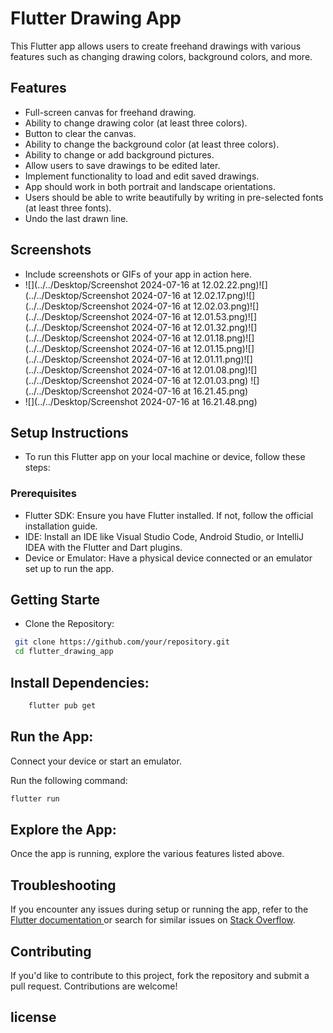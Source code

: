 # Flutter Drawing App
This Flutter app allows users to create freehand drawings with various features such as changing drawing colors, background colors, and more.

## Features
- Full-screen canvas for freehand drawing.
- Ability to change drawing color (at least three colors).
- Button to clear the canvas.
- Ability to change the background color (at least three colors).
- Ability to change or add background pictures.
- Allow users to save drawings to be edited later.
- Implement functionality to load and edit saved drawings.
- App should work in both portrait and landscape orientations.
- Users should be able to write beautifully by writing in pre-selected fonts (at least three fonts).
- Undo the last drawn line.

## Screenshots
  - Include screenshots or GIFs of your app in action here.
  - ![](../../Desktop/Screenshot 2024-07-16 at 12.02.22.png)![](../../Desktop/Screenshot 2024-07-16 at 12.02.17.png)![](../../Desktop/Screenshot 2024-07-16 at 12.02.03.png)![](../../Desktop/Screenshot 2024-07-16 at 12.01.53.png)![](../../Desktop/Screenshot 2024-07-16 at 12.01.32.png)![](../../Desktop/Screenshot 2024-07-16 at 12.01.18.png)![](../../Desktop/Screenshot 2024-07-16 at 12.01.15.png)![](../../Desktop/Screenshot 2024-07-16 at 12.01.11.png)![](../../Desktop/Screenshot 2024-07-16 at 12.01.08.png)![](../../Desktop/Screenshot 2024-07-16 at 12.01.03.png)
![](../../Desktop/Screenshot 2024-07-16 at 16.21.45.png)
  - ![](../../Desktop/Screenshot 2024-07-16 at 16.21.48.png)
## Setup Instructions
- To run this Flutter app on your local machine or device, follow these steps:

### Prerequisites
- Flutter SDK: Ensure you have Flutter installed. If not, follow the official installation guide.
- IDE: Install an IDE like Visual Studio Code, Android Studio, or IntelliJ IDEA with the Flutter and Dart plugins.
- Device or Emulator: Have a physical device connected or an emulator set up to run the app. 
  
## Getting Starte
- Clone the Repository:

```bash
 git clone https://github.com/your/repository.git
 cd flutter_drawing_app
 ```
     


## Install Dependencies:

```bash
    flutter pub get
```
## Run the App:
Connect your device or start an emulator.

Run the following command:

```bash
flutter run
```
## Explore the App:
Once the app is running, explore the various features listed above.

## Troubleshooting
If you encounter any issues during setup or running the app, refer to the [Flutter documentation ](https://docs.flutter.dev/)  or search for similar issues on [Stack Overflow](https://stackoverflow.com/questions/tagged/flutter).

## Contributing
If you'd like to contribute to this project, fork the repository and submit a pull request. Contributions are welcome!

## license
